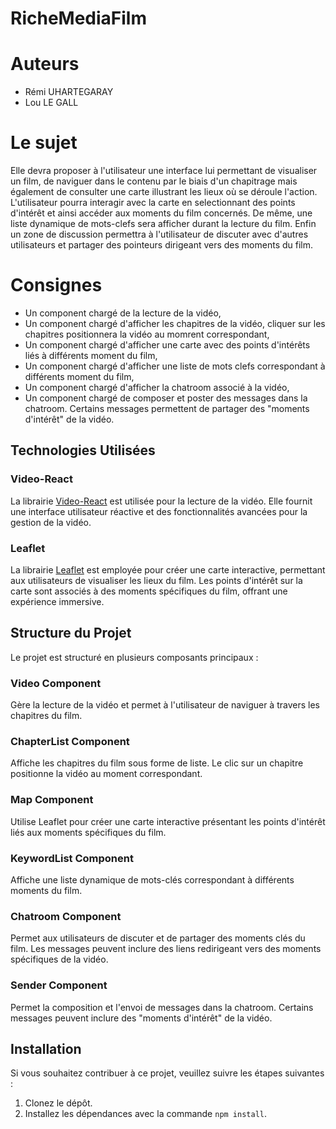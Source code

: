 # RicheMediaFilm

# Auteurs
- Rémi UHARTEGARAY
- Lou LE GALL

# Le sujet 
Elle devra proposer à l'utilisateur une interface lui permettant de visualiser
un film, de naviguer dans le contenu par le biais d'un chapitrage mais
également de consulter une carte illustrant les lieux où se déroule l'action.
L'utilisateur pourra interagir avec la carte en selectionnant des points
d'intérêt et ainsi accéder aux moments du film concernés. De même, une
liste dynamique de mots-clefs sera afficher durant la lecture du film. Enfin
un zone de discussion permettra à l'utilisateur de discuter avec d'autres
utilisateurs et partager des pointeurs dirigeant vers des moments du film.

# Consignes
- Un component chargé de la lecture de la vidéo,
- Un component chargé d'afficher les chapitres de la vidéo, cliquer sur les chapitres positionnera la vidéo au momrent correspondant, 
- Un component chargé d'afficher une carte avec des points d'intérêts liés à différents moment du film,
- Un component chargé d'afficher une liste de mots clefs correspondant à différents
moment du film,
- Un component chargé d'afficher la chatroom associé à la vidéo,
- Un component chargé de composer et poster des messages dans la chatroom. Certains
messages permettent de partager des "moments d'intérêt" de la vidéo.

## Technologies Utilisées

### Video-React
La librairie [Video-React](https://video-react.js.org/) est utilisée pour la lecture de la vidéo. Elle fournit une interface utilisateur réactive et des fonctionnalités avancées pour la gestion de la vidéo.

### Leaflet
La librairie [Leaflet](https://leafletjs.com/) est employée pour créer une carte interactive, permettant aux utilisateurs de visualiser les lieux du film. Les points d'intérêt sur la carte sont associés à des moments spécifiques du film, offrant une expérience immersive.

## Structure du Projet
Le projet est structuré en plusieurs composants principaux :

### Video Component
Gère la lecture de la vidéo et permet à l'utilisateur de naviguer à travers les chapitres du film.

### ChapterList Component
Affiche les chapitres du film sous forme de liste. Le clic sur un chapitre positionne la vidéo au moment correspondant.

### Map Component
Utilise Leaflet pour créer une carte interactive présentant les points d'intérêt liés aux moments spécifiques du film.

### KeywordList Component
Affiche une liste dynamique de mots-clés correspondant à différents moments du film.

### Chatroom Component
Permet aux utilisateurs de discuter et de partager des moments clés du film. Les messages peuvent inclure des liens redirigeant vers des moments spécifiques de la vidéo.

### Sender Component
Permet la composition et l'envoi de messages dans la chatroom. Certains messages peuvent inclure des "moments d'intérêt" de la vidéo.

## Installation
Si vous souhaitez contribuer à ce projet, veuillez suivre les étapes suivantes :
1. Clonez le dépôt.
2. Installez les dépendances avec la commande `npm install`.
